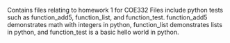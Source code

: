 Contains files relating to homework 1 for COE332
Files include python tests such as function_add5, function_list, and function_test.
function_add5 demonstrates math with integers in python, function_list demonstrates lists in python, and function_test is a basic hello world in python.

